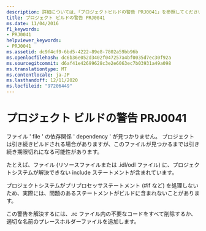 ```yaml
---
description: 詳細については、「プロジェクトビルドの警告 PRJ0041」を参照してください。
title: プロジェクト ビルドの警告 PRJ0041
ms.date: 11/04/2016
f1_keywords:
- PRJ0041
helpviewer_keywords:
- PRJ0041
ms.assetid: dc9f4cf9-6bd5-4222-89e8-7802a59bb96b
ms.openlocfilehash: dc6b36e052d3402f047257a4bf0035d7ec30f92a
ms.sourcegitcommit: d6af41e42699628c3e2e6063ec7b03931a49a098
ms.translationtype: MT
ms.contentlocale: ja-JP
ms.lasthandoff: 12/11/2020
ms.locfileid: "97206449"
---
```

# <a name="project-build-warning-prj0041"></a>プロジェクト ビルドの警告 PRJ0041

ファイル ' file ' の依存関係 ' dependency ' が見つかりません。 プロジェクトは引き続きビルドされる場合がありますが、このファイルが見つかるまでは引き続き期限切れになる可能性があります。

たとえば、ファイル (リソースファイルまたは .idl/odl ファイル) に、プロジェクトシステムが解決できない include ステートメントが含まれています。

プロジェクトシステムがプリプロセッサステートメント (#if など) を処理しないため、実際には、問題のあるステートメントがビルドに含まれないことがあります。

この警告を解決するには、.rc ファイル内の不要なコードをすべて削除するか、適切な名前のプレースホルダーファイルを追加します。
